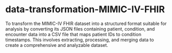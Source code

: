 # data-transformation-MIMIC-IV-FHIR
To transform the MIMIC-IV FHIR dataset into a structured format suitable for analysis by converting its JSON files containing patient, condition, and encounter data into a CSV file that maps patient IDs to condition timestamps. This involves extracting, processing, and merging data to create a comprehensive and analyzable dataset.
